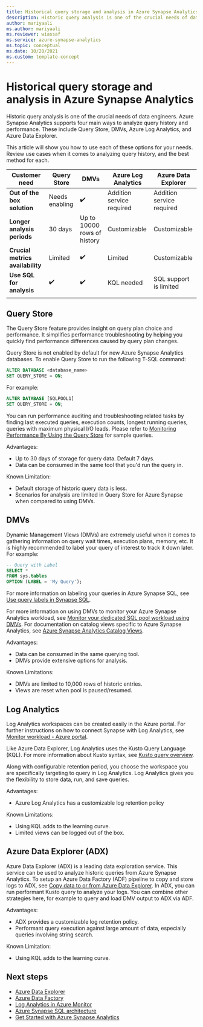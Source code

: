 ```yaml
---
title: Historical query storage and analysis in Azure Synapse Analytics
description: Historic query analysis is one of the crucial needs of data engineers. Azure Synapse Analytics supports four main ways to analyze query history and performance. These include Query Store, DMVs, Azure Log Analytics, and Azure Data Explorer.
author: mariyaali
ms.author: mariyaali
ms.reviewer: wiassaf
ms.service: azure-synapse-analytics
ms.topic: conceptual
ms.date: 10/28/2021
ms.custom: template-concept
---
```


# Historical query storage and analysis in Azure Synapse Analytics

Historic query analysis is one of the crucial needs of data engineers. Azure Synapse Analytics supports four main ways to analyze query history and performance. These include Query Store, DMVs, Azure Log Analytics, and Azure Data Explorer. 

This article will show you how to use each of these options for your needs. Review use cases when it comes to analyzing query history, and the best method for each.

| **Customer need** |  **Query Store** |  **DMVs**    | **Azure Log Analytics** | **Azure Data Explorer** |
|------------- | --- | ----- | ------------- |-------------------|
|**Out of the box solution** | Needs enabling | :heavy_check_mark: | Addition service required |    Addition service required|
|**Longer analysis periods** | 30 days |    Up to 10000 rows of history     | Customizable | Customizable|
|**Crucial metrics availability** |    Limited    | :heavy_check_mark: |    Limited    | Customizable|
|**Use SQL for analysis** | :heavy_check_mark: | :heavy_check_mark:| KQL needed | SQL support is limited|
|||||

## Query Store

The Query Store feature provides insight on query plan choice and performance. It simplifies performance troubleshooting by helping you quickly find performance differences caused by query plan changes. 

Query Store is not enabled by default for new Azure Synapse Analytics databases. To enable Query Store to run the following T-SQL command:

```sql
ALTER DATABASE <database_name>
SET QUERY_STORE = ON;
```

For example:

```sql
ALTER DATABASE [SQLPOOL1]
SET QUERY_STORE = ON;
```

You can run performance auditing and troubleshooting related tasks by finding last executed queries, execution counts, longest running queries, queries with maximum physical I/O leads. Please refer to [Monitoring Performance By Using the Query Store](/sql/relational-databases/performance/monitoring-performance-by-using-the-query-store#performance) for sample queries.

Advantages:
* Up to 30 days of storage for query data. Default 7 days.
* Data can be consumed in the same tool that you'd run the query in.

Known Limitation:
* Default storage of historic query data is less.
* Scenarios for analysis are limited in Query Store for Azure Synapse when compared to using DMVs.

## DMVs

Dynamic Management Views (DMVs) are extremely useful when it comes to gathering information on query wait times, execution plans, memory, etc.
It is highly recommended to label your query of interest to track it down later. For example:

```sql
-- Query with Label
SELECT *
FROM sys.tables
OPTION (LABEL = 'My Query');
```

For more information on labeling your queries in Azure Synapse SQL, see [Use query labels in Synapse SQL](develop-label.md).

For more information on using DMVs to monitor your Azure Synapse Analytics workload, see [Monitor your dedicated SQL pool workload using DMVs](../sql-data-warehouse/sql-data-warehouse-manage-monitor.md?context=/azure/synapse-analytics/context/context). For documentation on catalog views specific to Azure Synapse Analytics, see [Azure Synapse Analytics Catalog Views](/sql/relational-databases/system-catalog-views/sql-data-warehouse-and-parallel-data-warehouse-catalog-views).

Advantages:
* Data can be consumed in the same querying tool.
* DMVs provide extensive options for analysis.

Known Limitations:
* DMVs are limited to 10,000 rows of historic entries. 
* Views are reset when pool is paused/resumed.

## Log Analytics
Log Analytics workspaces can be created easily in the Azure portal. For further instructions on how to connect Synapse with Log Analytics, see  [Monitor workload - Azure portal](../sql-data-warehouse/sql-data-warehouse-monitor-workload-portal.md).

Like Azure Data Explorer, Log Analytics uses the Kusto Query Language (KQL). For more information about Kusto syntax, see [Kusto query overview](/azure/data-explorer/kusto/query/). 

Along with configurable retention period, you choose the workspace you are specifically targeting to query in Log Analytics. Log Analytics gives you the flexibility to store data, run, and save queries.

Advantages:
* Azure Log Analytics has a customizable log retention policy

Known Limitations:
* Using KQL adds to the learning curve.
* Limited views can be logged out of the box.

## Azure Data Explorer (ADX)

Azure Data Explorer (ADX) is a leading data exploration service. This service can be used to analyze historic queries from Azure Synapse Analytics. To setup an Azure Data Factory (ADF) pipeline to copy and store logs to ADX, see [Copy data to or from Azure Data Explorer](../../data-factory/connector-azure-data-explorer.md). In ADX, you can run performant Kusto query to analyze your logs. You can combine other strategies here, for example to query and load DMV output to ADX via ADF.
  
Advantages:
* ADX provides a customizable log retention policy.
* Performant query execution against large amount of data, especially queries involving string search.

Known Limitation:
* Using KQL adds to the learning curve.

## Next steps

 - [Azure Data Explorer](/azure/data-explorer/)
 - [Azure Data Factory](../../data-factory/index.yml)
 - [Log Analytics in Azure Monitor](/azure/azure-monitor/logs/log-analytics-overview)
 - [Azure Synapse SQL architecture](overview-architecture.md)
 - [Get Started with Azure Synapse Analytics](../get-started.md)
